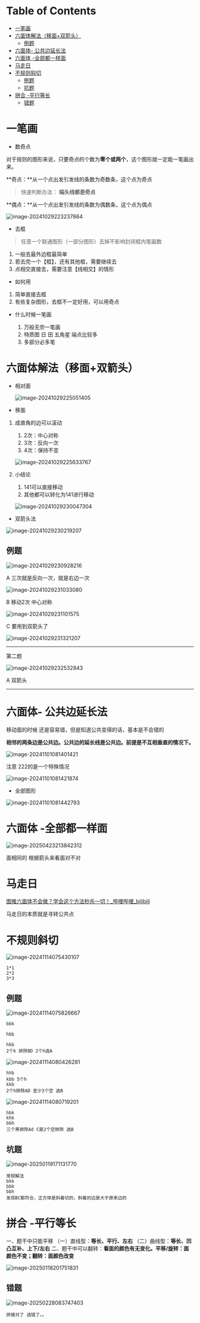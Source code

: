 # Table of Contents

* [一笔画](#一笔画)
* [六面体解法（移面+双箭头）](#六面体解法移面双箭头)
  * [例题](#例题)
* [六面体- 公共边延长法](#六面体--公共边延长法)
* [六面体 -全部都一样面](#六面体--全部都一样面)
* [马走日](#马走日)
* [不规则斜切](#不规则斜切)
  * [例题](#例题-1)
  * [坑题](#坑题)
* [拼合 -平行等长](#拼合--平行等长)
  * [错题](#错题)


# 一笔画

+ 数奇点

对于规则的图形来说，只要奇点的个数为**零个或两个**，这个图形就一定能一笔画出来。

**奇点：**从一个点出发引发线的条数为奇数条，这个点为奇点 

> 快速判断办法： **端头线都是奇点**

**偶点：**从一个点出发引发线的条数为偶数条，这个点为偶点

![image-20241029223237864](.images/image-20241029223237864.png)



+ 去框

> 任意一个联通图形（一部分图形）去掉不影响封闭框内笔画数

1. 一般去最外边框最简单
2. 若去完一个【框】，还有其他框，需要继续去
3. 点相交直接去，需要注意【线相交】的情形





+ 如何用

1. 简单直接去框
2. 有些复杂图形，去框不一定好用，可以用奇点



+ 什么时候一笔画

  1. 万般无奈一笔画
  2. 特质图  日 田 五角星 端点比较多
  3. 多部分必多笔

  

# 六面体解法（移面+双箭头）

+ 相对面

  ![image-20241029225051405](.images/image-20241029225051405.png)

+ 移面

1. 成直角的边可以滚动

   1. 2次：中心对称
   2. 3次：反向一次
   3. 4次：保持不变

   ![image-20241029225633767](.images/image-20241029225633767.png)

2. 小结论
   1. 141可以直接移动
   2. 其他都可以转化为141进行移动

   ![image-20241029230047304](.images/image-20241029230047304.png)



+ 双箭头法



![image-20241029230219207](.images/image-20241029230219207.png)

## 例题

![image-20241029230928216](.images/image-20241029230928216.png)

A 三次就是反向一次，就是右边一次

![image-20241029231033080](.images/image-20241029231033080.png)

B 移动2次 中心对称

![image-20241029231101575](.images/image-20241029231101575.png)

C 要用到双箭头了



![image-20241029231321207](.images/image-20241029231321207.png)

----------------------

第二题

![image-20241029232532843](.images/image-20241029232532843.png)

A 双箭头

-------------------------



#  六面体- 公共边延长法

移动面的时候 还是容易错，但是知道公共变得的话，基本是不会错的

**相邻的两条边是公共边。公共边的延长线是公共边。前提是不互相垂直的情况下。**

![image-20241101081401421](.images/image-20241101081401421.png)

注意 222的是一个特殊情况

![image-20241101081421874](.images/image-20241101081421874.png)



+ 全部图形



![image-20241101081442793](.images/image-20241101081442793.png)

# 六面体 -全部都一样面

![image-20250423213842312](.images/image-20250423213842312.png)

面相同的 根据箭头来看面对不对



# 马走日

[图推六面体不会做？学会这个方法秒杀一切！_哔哩哔哩_bilibili](https://www.bilibili.com/video/BV1BG4y1q7U1/?spm_id_from=333.788.recommend_more_video.1&vd_source=44d93b70850a7f4ce188ceb0f0305535)

马走日的本质就是寻转公共点



# 不规则斜切

![image-20241114075430107](.images/image-20241114075430107.png)

```
1*1
2*2
3*3
```






## 例题

![image-20241114075826667](.images/image-20241114075826667.png)

```
bbk

hbb

hkb    
2个k 排除BD 2个h选A
```

![image-20241114080426281](.images/image-20241114080426281.png)

```
hhb   
kbb 5个h
kkb
2个h排除AD 至少3个空 选B
```

![image-20241114080719201](.images/image-20241114080719201.png)

```
hbk
khk
bbh
三个黑排除Ad C是2个空排除 选B
```



## 坑题

![image-20250119171131770](.images/image-20250119171131770.png)

```
常规解法
bkk
bbk
bbh
发现BC都符合，正方体是斜着切的，斜着的边是大于原来边的
```





# 拼合 -平行等长

一、题干中只能平移
（一）直线型：**等长、平行、左右**
（二）曲线型：**等长、凹凸互补、上下/左右**
二、题干中可以翻转：**看面的颜色有无变化。平移/旋转：面颜色不变；翻转：面颜色改变**



![image-20250118201751831](.images/image-20250118201751831.png)

## 错题

![image-20250228083747403](.images/image-20250228083747403.png)

```
拼接对了 选错了。。
```

